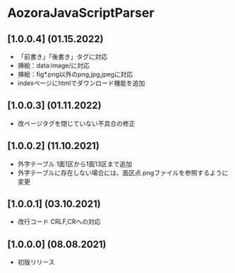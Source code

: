 # AozoraJavaScriptParser

## [1.0.0.4] (01.15.2022)

* 「前書き」「後書き」タグに対応
* 挿絵：data:image/に対応
* 挿絵：fig*.png以外のpng,jpg,jpegに対応
* indexページにhtmlでダウンロード機能を追加

## [1.0.0.3] (01.11.2022)

* 改ページタグを閉じていない不具合の修正

## [1.0.0.2] (11.10.2021)

* 外字テーブル 1面1区から1面13区まで追加
* 外字テーブルに存在しない場合には、面区点.pngファイルを参照するように変更

## [1.0.0.1] (03.10.2021)

* 改行コード CRLF,CRへの対応

## [1.0.0.0] (08.08.2021)

* 初版リリース